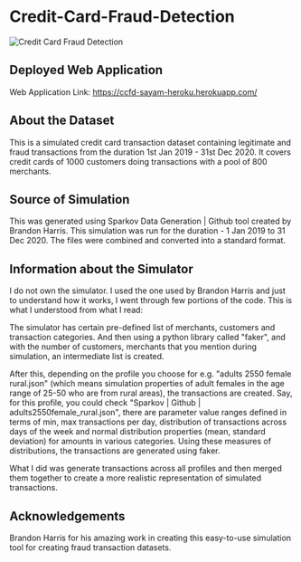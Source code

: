 # Credit-Card-Fraud-Detection

![Credit Card Fraud Detection]([https://www.google.com/imgres?imgurl=https%3A%2F%2Fmiro.medium.com%2Fmax%2F640%2F0*_6WEDnZubsQfTMlY.png&imgrefurl=https%3A%2F%2Fmedium.com%2Fanalytics-vidhya%2Fcredit-card-fraud-detection-c66d1399c0b7&tbnid=1PZKLDozRUbgrM&vet=12ahUKEwjJs6zEi4_4AhX2_jgGHYALChAQMygAegUIARDVAQ..i&docid=J-4icRveNgIpQM&w=640&h=360&q=Credit%20Card%20Fraud%20Detection%20image&client=firefox-b-d&ved=2ahUKEwjJs6zEi4_4AhX2_jgGHYALChAQMygAegUIARDVAQ](https://www.google.com/imgres?imgurl=https%3A%2F%2Fdataaspirant.com%2Fwp-content%2Fuploads%2F2020%2F09%2F1-Credit-card-fraud-detection-with-classification-algorithms.png&imgrefurl=https%3A%2F%2Fdataaspirant.com%2Fcredit-card-fraud-detection-classification-algorithms-python%2F&tbnid=UjH34Eu9IW3OAM&vet=12ahUKEwjJs6zEi4_4AhX2_jgGHYALChAQMygBegUIARDXAQ..i&docid=L97J6_ww8-_o6M&w=750&h=450&q=Credit%20Card%20Fraud%20Detection%20image&client=firefox-b-d&ved=2ahUKEwjJs6zEi4_4AhX2_jgGHYALChAQMygBegUIARDXAQ))

## Deployed Web Application
Web Application Link: https://ccfd-sayam-heroku.herokuapp.com/

## About the Dataset
This is a simulated credit card transaction dataset containing legitimate and fraud transactions from the duration 1st Jan 2019 - 31st Dec 2020. It covers credit cards of 1000 customers doing transactions with a pool of 800 merchants.

## Source of Simulation

This was generated using Sparkov Data Generation | Github tool created by Brandon Harris. This simulation was run for the duration - 1 Jan 2019 to 31 Dec 2020. The files were combined and converted into a standard format.

## Information about the Simulator

I do not own the simulator. I used the one used by Brandon Harris and just to understand how it works, I went through few portions of the code. This is what I understood from what I read:

The simulator has certain pre-defined list of merchants, customers and transaction categories. And then using a python library called "faker", and with the number of customers, merchants that you mention during simulation, an intermediate list is created.

After this, depending on the profile you choose for e.g. "adults 2550 female rural.json" (which means simulation properties of adult females in the age range of 25-50 who are from rural areas), the transactions are created. Say, for this profile, you could check "Sparkov | Github | adults2550female_rural.json", there are parameter value ranges defined in terms of min, max transactions per day, distribution of transactions across days of the week and normal distribution properties (mean, standard deviation) for amounts in various categories. Using these measures of distributions, the transactions are generated using faker.

What I did was generate transactions across all profiles and then merged them together to create a more realistic representation of simulated transactions.

## Acknowledgements

Brandon Harris for his amazing work in creating this easy-to-use simulation tool for creating fraud transaction datasets.

